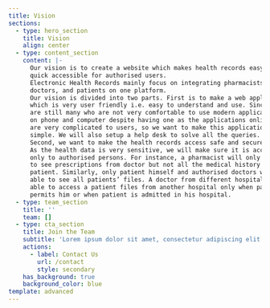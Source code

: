 ```yaml
---
title: Vision
sections:
  - type: hero_section
    title: Vision
    align: center
  - type: content_section
    content: |-
      Our vision is to create a website which makes health records easy and
      quick accessible for authorised users.
      Electronic Health Records mainly focus on integrating pharmacists,
      doctors, and patients on one platform.
      Our vision is divided into two parts. First is to make a web application
      which is very user friendly i.e. easy to understand and use. Since there
      are still many who are not very comfortable to use modern applications
      on phone and computer despite having one as the applications online
      are very complicated to users, so we want to make this application very
      simple. We will also setup a help desk to solve all the queries.
      Second, we want to make the health records access safe and secure.
      As the health data is very sensitive, we will make sure it is accessible
      only to authorised persons. For instance, a pharmacist will only be able
      to see prescriptions from doctor but not all the medical history of a
      patient. Similarly, only patient himself and authorised doctors will be
      able to see all patients’ files. A doctor from different hospital will be
      able to access a patient files from another hospital only when patient
      permits him or when patient is admitted in his hospital.
  - type: team_section
    title: ''
    team: []
  - type: cta_section
    title: Join the Team
    subtitle: 'Lorem ipsum dolor sit amet, consectetur adipiscing elit.'
    actions:
      - label: Contact Us
        url: /contact
        style: secondary
    has_background: true
    background_color: blue
template: advanced
---
```

